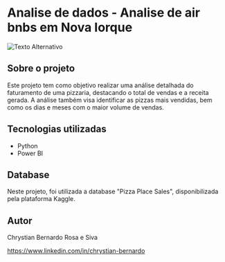 # Analise de dados - Analise de air bnbs em Nova Iorque

![Texto Alternativo](C:\Users\chrys\Documents\ProjetosPythonVS\archive\projeto.png)

## Sobre o projeto
Este projeto tem como objetivo realizar uma análise detalhada do faturamento de uma pizzaria, destacando o total de vendas e a receita gerada. A análise também visa identificar as pizzas mais vendidas, bem como os dias e meses com o maior volume de vendas.

## Tecnologias utilizadas
- Python
- Power BI

## Database
Neste projeto, foi utilizada a database "Pizza Place Sales", disponibilizada pela plataforma Kaggle.


## Autor

Chrystian Bernardo Rosa e Siva

https://www.linkedin.com/in/chrystian-bernardo

